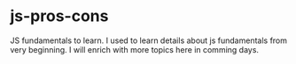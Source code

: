 # js-pros-cons
JS fundamentals to learn. I used to learn details about js fundamentals from very beginning. I will enrich with more topics here in comming days.
